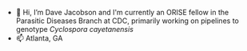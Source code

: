 - 👋 Hi, I’m Dave Jacobson and I'm currently an ORISE fellow in the Parasitic Diseases Branch at CDC, primarily working on pipelines to genotype _Cyclospora cayetanensis_
- 📫 Atlanta, GA

<!---
davejacobson12/davejacobson12 is a ✨ special ✨ repository because its `README.md` (this file) appears on your GitHub profile.
You can click the Preview link to take a look at your changes.
--->
